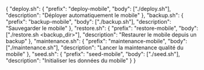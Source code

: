 {
  "deploy.sh": {
    "prefix": "deploy-mobile",
    "body": ["./deploy.sh"],
    "description": "Déployer automatiquement le mobile"
  },
  "backup.sh": {
    "prefix": "backup-mobile",
    "body": ["./backup.sh"],
    "description": "Sauvegarder le mobile"
  },
  "restore.sh": {
    "prefix": "restore-mobile",
    "body": ["./restore.sh <backup_dir>"],
    "description": "Restaurer le mobile depuis un backup"
  },
  "maintenance.sh": {
    "prefix": "maintenance-mobile",
    "body": ["./maintenance.sh"],
    "description": "Lancer la maintenance qualité du mobile"
  },
  "seed.sh": {
    "prefix": "seed-mobile",
    "body": ["./seed.sh"],
    "description": "Initialiser les données du mobile"
  }
}
